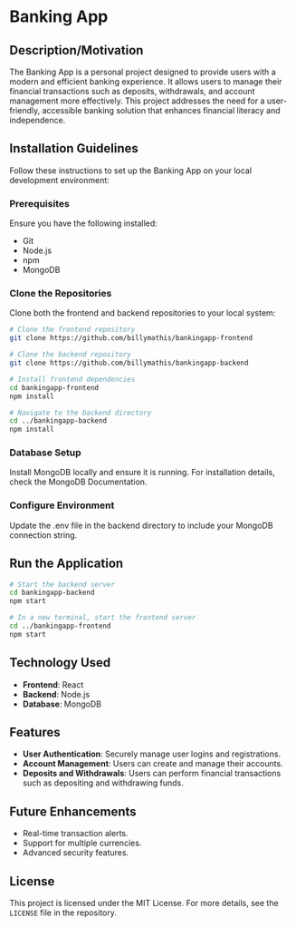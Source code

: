 # Banking App

## Description/Motivation
The Banking App is a personal project designed to provide users with a modern and efficient banking experience. It allows users to manage their financial transactions such as deposits, withdrawals, and account management more effectively. This project addresses the need for a user-friendly, accessible banking solution that enhances financial literacy and independence.

## Installation Guidelines

Follow these instructions to set up the Banking App on your local development environment:

### Prerequisites
Ensure you have the following installed:
- Git
- Node.js
- npm
- MongoDB

### Clone the Repositories
Clone both the frontend and backend repositories to your local system:

```bash
# Clone the frontend repository
git clone https://github.com/billymathis/bankingapp-frontend

# Clone the backend repository
git clone https://github.com/billymathis/bankingapp-backend

# Install frontend dependencies
cd bankingapp-frontend
npm install

# Navigate to the backend directory
cd ../bankingapp-backend
npm install
```

### Database Setup
Install MongoDB locally and ensure it is running. For installation details, check the MongoDB Documentation.

### Configure Environment
Update the .env file in the backend directory to include your MongoDB connection string.

## Run the Application

```bash
# Start the backend server
cd bankingapp-backend
npm start

# In a new terminal, start the frontend server
cd ../bankingapp-frontend
npm start
```

## Technology Used
- **Frontend**: React
- **Backend**: Node.js
- **Database**: MongoDB

## Features
- **User Authentication**: Securely manage user logins and registrations.
- **Account Management**: Users can create and manage their accounts.
- **Deposits and Withdrawals**: Users can perform financial transactions such as depositing and withdrawing funds.

## Future Enhancements
- Real-time transaction alerts.
- Support for multiple currencies.
- Advanced security features.

## License
This project is licensed under the MIT License. For more details, see the `LICENSE` file in the repository.

